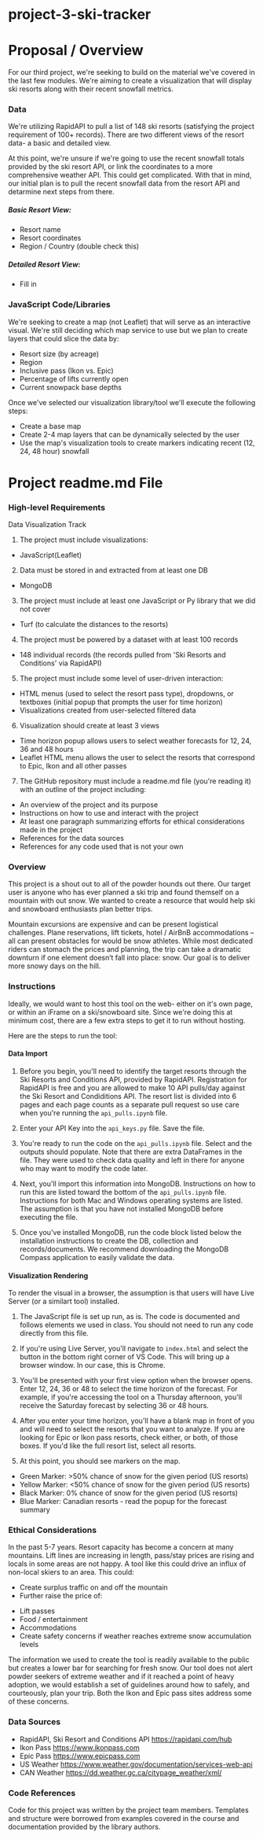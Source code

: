 # project-3-ski-tracker

# Proposal / Overview

For our third project, we're seeking to build on the material we've covered in the last few modules. We're aiming to create a visualization that will display ski resorts along with their recent snowfall metrics. 

### Data
We're utilizing RapidAPI to pull a list of 148 ski resorts (satisfying the project requirement of 100+ records). There are two different views of the resort data- a basic and detailed view. 

At this point, we're unsure if we're going to use the recent snowfall totals provided by the ski resort API, or link the coordinates to a more comprehensive weather API. This could get complicated.  With that in mind, our initial plan is to pull the recent snowfall data from the resort API and detarmine next steps from there. 

##### Basic Resort View:
- Resort name
- Resort coordinates
- Region / Country (double check this)

##### Detailed Resort View:
- Fill in

### JavaScript Code/Libraries

We're seeking to create a map (not Leaflet) that will serve as an interactive visual. We're still deciding which map service to use but we plan to create layers that could slice the data by:
- Resort size (by acreage)
- Region
- Inclusive pass (Ikon vs. Epic)
- Percentage of lifts currently open
- Current snowpack base depths

Once we've selected our visualization library/tool we'll execute the following steps:
- Create a base map
- Create 2-4 map layers that can be dynamically selected by the user
- Use the map's visualization tools to create markers indicating recent (12, 24, 48 hour) snowfall


# Project readme.md File

### High-level Requirements

Data Visualization Track
1) The project must include visualizations:
- JavaScript(Leaflet)

2) Data must be stored in and extracted from at least one DB
- MongoDB

3) The project must include at least one JavaScript or Py library that we did not cover
- Turf (to calculate the distances to the resorts)

4) The project must be powered by a dataset with at least 100 records
- 148 individual records (the records pulled from 'Ski Resorts and Conditions' via RapidAPI)

5) The project must include some level of user-driven interaction:
- HTML menus (used to select the resort pass type), dropdowns, or textboxes (initial popup that prompts the user for time horizon)
- Visualizations created from user-selected filtered data

6) Visualization should create at least 3 views
- Time horizon popup allows users to select weather forecasts for 12, 24, 36 and 48 hours
- Leaflet HTML menu allows the user to select the resorts that correspond to Epic, Ikon and all other passes

7) The GitHub repository must include a readme.md file (you're reading it) with an outline of the project including:
- An overview of the project and its purpose
- Instructions on how to use and interact with the project
- At least one paragraph summarizing efforts for ethical considerations made in the project
- References for the data sources
- References for any code used that is not your own


### Overview

This project is a shout out to all of the powder hounds out there. Our target user is anyone who has ever planned a ski trip and found themself on a mountain with out snow. We wanted to create a resource that would help ski and snowboard enthusiasts plan better trips. 

Mountain excursions are expensive and can be present logistical challenges. Plane reservations, lift tickets, hotel / AirBnB accommodations – all can present obstacles for would be snow athletes.  While most dedicated riders can stomach the prices and planning, the trip can take a dramatic downturn if one element doesn’t fall into place: snow. Our goal is to deliver more snowy days on the hill. 

### Instructions

Ideally, we would want to host this tool on the web- either on it's own page, or within an iFrame on a ski/snowboard site. Since we're doing this at minimum cost, there are a few extra steps to get it to run without hosting. 

Here are the steps to run the tool:

#### Data Import

1) Before you begin, you'll need to identify the target resorts through the Ski Resorts and Conditions API, provided by RapidAPI. Registration for RapidAPI is free and you are allowed to make 10 API pulls/day against the Ski Resort and Condiditions API. The resort list is divided into 6 pages and each page counts as a separate pull request so use care when you're running the ```api_pulls.ipynb``` file. 

2) Enter your API Key into the ```api_keys.py``` file. Save the file. 

3) You're ready to run the code on the ```api_pulls.ipynb``` file. Select <run all> and the outputs should populate. Note that there are extra DataFrames in the file. They were used to check data quality and left in there for anyone who may want to modify the code later. 

3) Next, you'll import this information into MongoDB. Instructions on how to run this are listed toward the bottom of the ```api_pulls.ipynb``` file. Instructions for both Mac and Windows operating systems are listed. The assumption is that you have not installed MongoDB before executing the file. 

4) Once you've installed MongoDB, run the code block listed below the installation instructions to create the DB, collection and records/documents. We recommend downloading the MongoDB Compass application to easily validate the data. 

#### Visualization Rendering

To render the visual in a browser, the assumption is that users will have Live Server (or a similart tool) installed. 

1) The JavaScript file is set up run, as is. The code is documented and follows elements we used in class. You should not need to run any code directly from this file. 

2) If you're using Live Server, you'll navigate to ```index.html``` and select the <Go Live> button in the bottom right corner of VS Code. This will bring up a browser window. In our case, this is Chrome. 

3) You'll be presented with your first view option when the browser opens. Enter 12, 24, 36 or 48 to select the time horizon of the forecast. For example, if you're accessing the tool on a Thursday afternoon, you'll receive the Saturday forecast by selecting 36 or 48 hours. 

4) After you enter your time horizon, you'll have a blank map in front of you and will need to select the resorts that you want to analyze. If you are looking for Epic or Ikon pass resorts, check either, or both, of those boxes. If you'd like the full resort list, select all resorts. 

5) At this point, you should see markers on the map.
- Green Marker: >50% chance of snow for the given period (US resorts)
- Yellow Marker: <50% chance of snow for the given period (US resorts)
- Black Marker: 0% chance of snow for the given period (US resorts)
- Blue Marker: Canadian resorts - read the popup for the forecast summary

### Ethical Considerations

In the past 5-7 years. Resort capacity has become a concern at many mountains. Lift lines are increasing in length, pass/stay prices are rising and locals in some areas are not happy. A tool like this could drive an influx of non-local skiers to an area. This could:
- Create surplus traffic on and off the mountain
- Further raise the price of: 
* Lift passes
* Food / entertainment
* Accommodations
* Create safety concerns if weather reaches extreme snow accumulation levels

The information we used to create the tool is readily available to the public but creates a lower bar for searching for fresh snow. Our tool does not alert powder seekers of extreme weather and if it reached a point of heavy adoption, we would establish a set of guidelines around how to safely, and courteously, plan your trip. Both the Ikon and Epic pass sites address some of these concerns. 

### Data Sources
- RapidAPI, Ski Resort and Conditions API https://rapidapi.com/hub
- Ikon Pass https://www.ikonpass.com
- Epic Pass https://www.epicpass.com
- US Weather https://www.weather.gov/documentation/services-web-api
- CAN Weather https://dd.weather.gc.ca/citypage_weather/xml/

### Code References
Code for this project was written by the project team members. Templates and structure were borrowed from examples covered in the course and documentation provided by the library authors. 